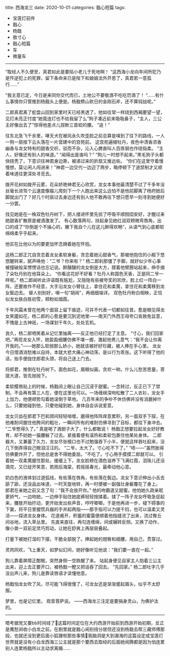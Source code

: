 title:	西海龙三
date:	2020-10-01
categories: 戬心短篇
tags:
- 宝莲灯前传
- 戬心
- 杨戬
- 敖寸心
- 戬心短篇
- 车
- 微量车
---

“取经人不久便至，真君如此是要陷小老儿于死地啊！
“这西海小龙向年间所犯乃是忤逆犯上的死罪，留下条命来已是陛下和娘娘法外开恩了，真君若一意孤行……”

“我主意已定，今日是来同你交代而已，土地公不要敬酒不吃吃罚酒了！
“……有什么事情你只管推到杨戬头上便是。杨戬劈山砍日的金刚石斧，还不算钝拙呢。”
<!--more--> 

二郎真君离了蛇盘山回到家里时天已经黑透了，他如往常一样绕到西厢要望一望，见灯未亮正忖度“她竟连灯也不给我留了么”狗子凑近前来吸吸鼻子，“主人，三公主好像出去了”惊得他差点儿捏断三首蛟的腰。
“追！”

往东北急飞千余里，哮天犬在被风永久吹歪脸之前总算是嗅到了往下的路线，一人一狗一扇按下云头落在一片营建中的宫苑前。
这宫苑遍植牡丹，夜色中清香浓香幽香与龙女特有的甜香交织，驳而不杂，沁入心脾直叫人百炼钢也作绕指柔。
“主人，好像还有别人的味道。”
“闻得出是谁吗？”
“狗儿一时想不起来。”黑毛狗子头都快挠秃了，下意识往神君身边靠，被递过来的折扇又推远些。
“你们在这里守着慢慢想，莫让闲人闯进来！”神君一边交代一边迈了两步，略停顿下了道禁制才又顺着味道往更深处寻觅去。

拨开花树如拨开云雾，花朵娇艳神君无心欣赏，龙女本事他最清楚不过了千多年没丝毫长进驾个云速度像猫儿爬刻下一个人跑出来这么远怕不是他前脚离了杨府她后脚就出门了？好几个时辰过去身边还有别人他不敢再往下想只愿早一刻寻到她便好一分罢。

找见她是在一株双色牡丹树下，把人搂进怀里先验了呼吸平顺囫囵安好，才醒过来她甜香扩散原是被酒激发了。
有心数落两句，扶起身见她红润双颊微弯唇角，出口的成了“你倒是个不操心的，撇下我自个儿在这儿醉得欢畅”，从语气到心底都软绵绵柔乎乎起来。

他实在比他以为的要更加怀念拥着她在怀抱。

这杨二郎正兀自贪恋着龙女柔软身躯，贪恋着她沁甜香气，那被他抱住的小殿下悠悠醒转来，腻声唤他：“二爷？你来啦？”
杨二郎刹那僵了手脚，就好似少年心事被撞破般呆愣愣话也忘记说。醉醺醺的龙女倒是大方，撑着他臂膀站起来，伸手摘了朵牡丹别在他耳朵上。
“你看这花好不好看？牡丹人称国色天香，正是同二爷一样呢。”
杨二郎闻听此评语既有尴尬，又隐隐有些被夸奖的欢欣，脸上红一阵白一阵，还要故作不经意，大手沿龙女小臂往上，拿住花和柔荑，拿住花和柔荑移到龙女鬓边去。
替人别别好，嗔一句“胡闹”，再细细端详。
双色牡丹粉白相映，正恰似龙女肤白胜初雪，颊粉如烟霞。

千年风霜未曾在他两个面容上留下痕迹，可并不代表一切都如往昔。愈是眼见得龙女笑靥如花，杨二郎的心愈是要沉到泥地里——南天门外西王母夸口宣赦免旨意，不愧是上古神祇，一场谋划千年久，处处玄机。

良久，杨二郎哂笑着从记忆里抽离——反正他已经打定了主意。
“寸心，我们回家吧。”再揽龙女入怀，她盈盈细腰仿佛不堪一握，激起他男儿意气：“我不会让你离开我的。”——她那么软弱那么娇小，她就该被好好珍藏，被人捧在手心里。
龙女今日借酒消愁难以自持，本就大悲大痛心神动荡，是以行为乖张。这下听得了他的话，抬手便拢住郎君头颈，将自己送上门去。

将郎君，推倒在牡丹树下。面色如花，眉眼似画，贪欢一晌，什么儿愁苦思量，菩提大道，皆先抛抛下。

柔软樱唇贴上的时候，杨戬闭上眼让自己沉浸于甜蜜。一念转过，反正已下了禁制，不会再有第三人在，便在这里也可以。一场缠绵深吻松散了二人衣衫，龙女手上加力，他便顺势勾着她滚倒于草地。
几百年来的争吵不休仿佛并没有消磨掉什么，只要她碰到他，只要他碰到她，身体自会诉说爱意。

龙女贝齿在郎君下巴和颈间轻轻啃噬，磨得他阵阵痒意累积，另一面双手下探，在他难耐间握住他胯间的粗壮，一瞬间所有的难耐仿佛寻到了目标，都往下身冲去。
“二爷憋得久了。”
真是喝了酒胆子大了，什么都敢说！
杨戬正想要拉起龙女好好教育，却不妨她一猫腰躲了过去。紧接着便有温热和柔软包裹住他某处身体。
二郎器大，又兼蓄了久力，龙女尽张檀口也不过勉强吞下小半，便就这样吞吐起来，没几下倒弄得自己眼泪汪汪的。
“二爷，太大了。寸心吃不下了。”
“啧——”虽然胀得仿佛要炸开了，但他总是舍不得她委屈。“不吃了。寸心用手摸摸二郎就可以。
引着她一双柔荑握住那处，缓缓上下，龙女脸颊在酒色滋养下飞满红霞，泪珠儿还没滴完，又已绽开笑意，若雨后海棠，若摇摇春光，最牵动他心意。

奶白色的液体划过道弧线，有些落在唇角，有些落在鬓边。龙女下意识伸出小舌去舔了舔，还没品出味道，一时天旋地转，再一时便被一副强壮身躯覆在了身上。
郎君在亲她之前又念了句：“我不会放开你。”
他的吻霸道又甜蜜。他怕她久疏亲昵更娇气，一边吻她，一边伸手贴住她底裤轻轻按揉着。揉了一阵子龙女呼吸急促起来，腰肢开始拧动，更开始发出些声音，哼哼唧唧。于是他再进一步，褪下碍事的下裳，将平日里握惯兵器的手并起两指——那手指可以力提千钧，也可以温柔又灵活——探进龙女身体。
花道甫开，积蓄的蜜露便顺着他指缝流了出来，流过臀丘间谷地，流入草丛里。
先直来直往，再勾连缠绵，间或辗转反侧。又换了动作，像小兽一双前足灵巧剪动，让她在舒爽上再层层叠起。

打量下被她打湿的下摆，干脆全部脱了。捧起她的翘臀和细腰，用自己，贯穿过。

灵肉同欢，飞上重天，如梦似幻间，她好像听见他说：“我们要一直在一起。”


狗儿靠着屏障正酣眠，突然身侧一空跌醒了来。
站起身便见自家主人抱着三公主出来，迎上去正要开口，被杨戬一瞪又把话吞了回去。
“先回家。”
杨二郎吐字几乎没出声儿来，狗儿是靠读唇语才读懂他意。

杨戬怕龙女吹了风，尽可能飞得很慢了，可龙女还是渐渐蹙起眉头，似乎不太舒服。

梦里，也是记忆里。
观音菩萨说。
——西海龙三注定是要捐身灵山，为佛护法的。

---
嗯考据党又要bb时间线了👀这篇时间定位在大约西游开始前到西游开始初期，反正是鹰愁涧收小白龙之前。在剧里就是戬心闹别扭分居但还没到杨戬去帮三藏师傅那段，也就还没到更后面小狐狸啦那些事情🤪我脑洞是大到漏海的这篇设定成宝莲灯世界就是没有小白龙西海三公主就是那个要西去取经的后面她闹腾都是因为怕连累别人连累杨戬所以主动求离婚……